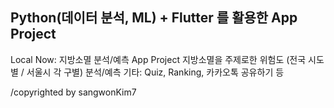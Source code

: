 ## Python(데이터 분석, ML) + Flutter 를 활용한 App Project

Local Now: 지방소멸 분석/예측 App Project
지방소멸을 주제로한 위험도 (전국 시도별 / 서울시 각 구별) 분석/예측
기타: Quiz, Ranking, 카카오톡 공유하기 등

/copyrighted by sangwonKim7


